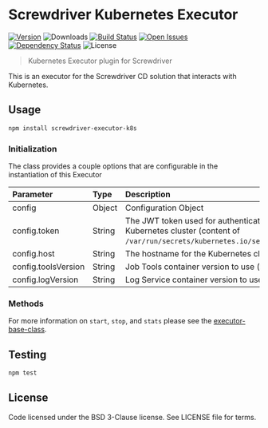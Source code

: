 # Screwdriver Kubernetes Executor
[![Version][npm-image]][npm-url] ![Downloads][downloads-image] [![Build Status][status-image]][status-url] [![Open Issues][issues-image]][issues-url] [![Dependency Status][daviddm-image]][daviddm-url] ![License][license-image]

> Kubernetes Executor plugin for Screwdriver

This is an executor for the Screwdriver CD solution that interacts with Kubernetes.

## Usage

```bash
npm install screwdriver-executor-k8s
```

### Initialization
The class provides a couple options that are configurable in the instantiation of this Executor

| Parameter        | Type  |  Description |
| :-------------   | :---- | :-------------|
| config        | Object | Configuration Object |
| config.token | String | The JWT token used for authenticating to the Kubernetes cluster (content of `/var/run/secrets/kubernetes.io/serviceaccount/token`) |
| config.host | String | The hostname for the Kubernetes cluster (kubernetes) |
| config.toolsVersion | String | Job Tools container version to use (stable) |
| config.logVersion | String | Log Service container version to use (stable) |


### Methods

For more information on `start`, `stop`, and `stats` please see the [executor-base-class].

## Testing

```bash
npm test
```

## License

Code licensed under the BSD 3-Clause license. See LICENSE file for terms.

[npm-image]: https://img.shields.io/npm/v/screwdriver-executor-k8s.svg
[npm-url]: https://npmjs.org/package/screwdriver-executor-k8s
[downloads-image]: https://img.shields.io/npm/dt/screwdriver-executor-k8s.svg
[license-image]: https://img.shields.io/npm/l/screwdriver-executor-k8s.svg
[issues-image]: https://img.shields.io/github/issues/screwdriver-cd/executor-k8s.svg
[issues-url]: https://github.com/screwdriver-cd/executor-k8s/issues
[status-image]: https://cd.screwdriver.cd/pipelines/93e9490017956488ed8f5d185645127a95e1914c/badge
[status-url]: https://cd.screwdriver.cd/pipelines/93e9490017956488ed8f5d185645127a95e1914c
[daviddm-image]: https://david-dm.org/screwdriver-cd/executor-k8s.svg?theme=shields.io
[daviddm-url]: https://david-dm.org/screwdriver-cd/executor-k8s
[executor-base-class]: https://github.com/screwdriver-cd/executor-base
[screwdriver job-tools]: https://github.com/screwdriver-cd/job-tools
